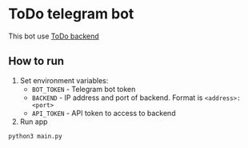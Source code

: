 # ToDo telegram bot
This bot use [ToDo backend](https://github.com/artem-shestakov/ToDo)

## How to run
1. Set environment variables:
    * `BOT_TOKEN` - Telegram bot token
    * `BACKEND` - IP address and port of backend. Format is `<address>:<port>`
    * `API_TOKEN` - API token to access to backend
2. Run app
```shell
python3 main.py
```